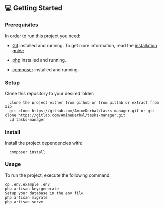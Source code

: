 ## 💻 Getting Started <a name="getting-started"></a>

### Prerequisites

In order to run this project you need:

- [Git](https://git-scm.com/) installed and running. To get more information,
  read the [installation guide](https://git-scm.com/doc).

- [php](https://www.php.net/) installed and running.

- [composer](https://getcomposer.org/) installed and running.

### Setup

Clone this repository to your desired folder:

```
  clone the project either from github or from gitlab or extract from zip
  git clone https://github.com/AmineDerbal/tasks-manager.git or git clone https://gitlab.com/AmineDerbal/tasks-manager.git
  cd tasks-manager
```

### Install

Install the project dependencies with:

```
  composer install
```

### Usage <a name="usage"></a>

To run the project, execute the following command:

```
cp .env.example .env
php artisan key:generate
Setup your database in the env file
php artisan migrate
php artisan serve
```
